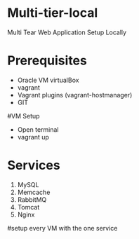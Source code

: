 # Multi-tier-local
Multi Tear Web Application Setup Locally
# Prerequisites 
  - Oracle VM virtualBox
  - vagrant
  - Vagrant plugins (vagrant-hostmanager)
  - GIT

#VM Setup
- Open terminal
- vagrant up

# Services
1. MySQL
2. Memcache
3. RabbitMQ
4. Tomcat
5. Nginx

#setup every VM with the one service 

